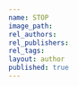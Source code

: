 ```yaml
---
name: STOP
image_path:
rel_authors:
rel_publishers:
rel_tags:
layout: author
published: true
---
```

